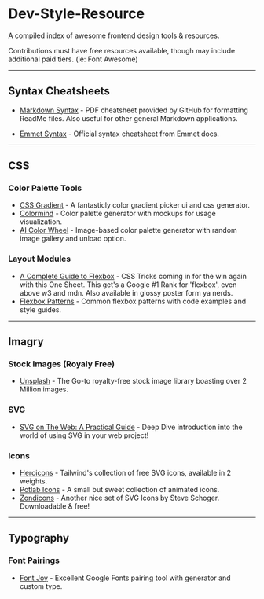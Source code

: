 # Dev-Style-Resource
A compiled index of awesome frontend design tools &amp; resources.<p />
Contributions must have free resources available, though may include additional paid tiers. (ie: Font Awesome)

<hr/>


## Syntax Cheatsheets ##

* [Markdown Syntax](https://guides.github.com/pdfs/markdown-cheatsheet-online.pdf) - PDF cheatsheet provided by GitHub for formatting ReadMe files. Also useful for other general Markdown applications.

* [Emmet Syntax](https://docs.emmet.io/cheat-sheet/) - Official syntax cheatsheet from Emmet docs.

<hr/>


## CSS ##

### Color Palette Tools ###

* [CSS Gradient](https://cssgradient.io) - A fantasticly color gradient picker ui and css generator.
* [Colormind](http://colormind.io) - Color palette generator with mockups for usage visualization.
* [AI Color Wheel](https://brandmark.io/color-wheel) - Image-based color palette generator with random image gallery and unload option.

### Layout Modules ###
* [A Complete Guide to Flexbox](https://css-tricks.com/snippets/css/a-guide-to-flexbox/) - CSS Tricks coming in for the win again with this One Sheet. This get's a Google #1 Rank for 'flexbox', even above w3 and mdn. Also available in glossy poster form ya nerds.
* [Flexbox Patterns](https://www.flexboxpatterns.com) - Common flexbox patterns with code examples and style guides.

<hr/>


## Imagry ##

### Stock Images (Royaly Free) ###

* [Unsplash](https://unsplash.com) - The Go-to royalty-free stock image library boasting over 2 Million images.

### SVG ###
* [SVG on The Web: A Practical Guide](https://svgontheweb.com) - Deep Dive introduction into the world of using SVG in your web project!

### Icons ###
* [Heroicons](https://heroicons.com) - Tailwind's collection of free SVG icons, available in 2 weights.
* [Potlab Icons](http://www.potlabicons.com) - A small but sweet collection of animated icons.
* [Zondicons](http://www.zondicons.com) - Another nice set of SVG Icons by Steve Schoger. Downloadable & free!

<hr/>


## Typography ##

### Font Pairings ###
* [Font Joy](https://fontjoy.com) - Excellent Google Fonts pairing tool with generator and custom type.
